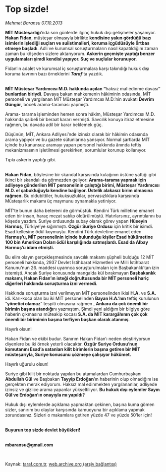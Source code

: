 # Top sizde!

*Mehmet Baransu 07.10.2013*

<div class="yazi"><p><b>MİT Müsteşarlığı</b>’nda son günlerde ilginç hukuk dışı gelişmeler yaşanıyor. <b>Hakan Fidan</b>, müsteşar olmasıyla birlikte <b>kendisine yakın gördüğü bazı isimlerin işlediği suçları ve suiistimalleri, koruma içgüdüsüyle örtbas etmeye başladı</b>. Adli ve kurumsal soruşturmaların nasıl kapatıldığını zaman zaman bu köşeden sizlere aktarıyorum. <b>Askerin geçmişte yaptığı benzer uygulamaları şimdi kendisi yapıyor. Suç ve suçlular korunuyor.</b> </p>
<p>Fidan’ın adalet ve kurumsal iç soruşturmalara karşı takındığı hukuk dışı koruma tavrının bazı örneklerini <b><i>Taraf</i></b>’ta yazdık.</p>
<p><b><br/>MİT Müsteşar Yardımcısı M.D. hakkında açılan “</b>haksız mal edinme davası<b>” bunlardan biriydi.</b> Davaya bakan mahkemenin hâkiminin odasında, MİT personeli ve yargılanan MİT Müsteşar Yardımcısı M.D.’nin avukatı <b>Devrim Güngör</b>, böcek arama-taraması yapmıştı. </p>
<p>Arama- tarama işleminden hemen sonra hâkim, Müsteşar Yardımcısı M.D. hakkında şaibeli bir beraat kararı vermişti. Savcılık konuya itiraz etmesine rağmen, bu davada adil bir karar beklemek güç. </p>
<p>Düşünün, MİT, Ankara Adliyesi’nde izinsiz olarak bir hâkimin odasında arama yapıyor ve bu gazete sütunlarına yansıyor. Normal şartlarda MİT içinde bu kanunsuz aramayı yapan personel hakkında ânında teftiş mekanizmasının işletilmesi gerekirken, sorumlular korunup kollanıyor. </p>
<p>Tıpkı askerin yaptığı gibi.</p>
<p><b><br/>Hakan Fidan</b>, böylesine bir skandal karşısında kulağının üstüne yattığı gibi ikinci bir skandalı da görmezden geliyor: <b>Arama-tarama yapmak için adliyeye gönderilen MİT personelinin çalıştığı birimi, Müsteşar Yardımcısı M.D. el çabukluğuyla kendine bağlıyor. Üstelik alakasız birim olmasına rağmen.</b> Bu oldubittiler, hukuksuzluklar, pervasızlıklara karşısında Müsteşarlık makamı üç maymunu oynamakla yetiniyor. </p>
<p>MİT’te bunun daha betereni de görmüştük. Kendini Türk milletine emanet eden bir insan, haraç mezat satılıp öldürülmüştü. Hatırlarsınız, ayrıntılarını bu köşede yazdım. Suriye ordusunda subay olarak görev yapan <b>Hüseyin Harmuş</b>, Türkiye’ye sığınmıştı. <b>Özgür Suriye Ordusu</b> için kritik bir isimdi. Esad kellesine ödül koymuştu. Kendini Türk devletine emanet eden <b>Harmuş’u, MİT personelinin içinde bulunduğu kişiler Esad hükümetine 100 bin Amerikan Doları ödül karşılığında satmışlardı. Esad da Albay Harmuş’u idam etmişti.</b> </p>
<p>Bu elim olayın gerçekleşmesinde savcılık makamı şüpheli bulduğu 12 MİT personeli hakkında, 2937 Devlet İstihbarat Hizmetleri ve Milli İstihbarat Kanunu’nun 26. maddesi uyarınca soruşturulmaları için Başbakanlık’tan izin istemişti. Ancak Suriye konusunda mangalda kül bırakmayan <b>Başbakanlık makamı, Hakan Fidan’ın isteği doğrultusunda bir MİT personeli hariç diğerleri hakkında soruşturma izni vermedi</b>. </p>
<p>Hakkında soruşturma izni verilmeyen MİT personelinden ikisi <b>H.A.</b> ve <b>S.A.</b> idi. Karı-koca olan bu iki MİT personelinden <b>Bayan H.A.’nın</b>  teftiş kurulunun “<b>yönetici olamaz</b>” tespiti olmasına rağmen , <b>Ankara da çok önemli bir birimin başına atandığı</b>nı yazmıştım. Şimdi yeni aldığım bir bilgiye göre haberin çıkmasına müteakip kocası <b>S.A. da MİT karargâhının çok çok önemli bir birimimin başına terfiyen başkan olarak atanmış</b>. </p>
<p>Hayırlı olsun! </p>
<p>Hakan Fidan ve ekibi budur. Sanırım Hakan Fidan’ı neden eleştiriyorsun diyenlere bu iki örnek yeterli olacaktır. <b>Özgür Suriye Ordusu’nun komutanını Esad’a satanları kilit birimlerin başına getiren bir MİT müsteşarıyla, Suriye konusunu çözmeye çalışıyor hükümet.</b> </p>
<p>Hayırlı uğurulu olsun! </p>
<p>Suriye gibi kilit bir noktada yapılan bu atamalardan Cumhurbaşkanı <b>Abdullah Gül</b> ve Başbakan <b>Tayyip Erdoğan</b>’ın haberinin olup olmadığını ise gerçekten merak ediyorum. Haksız mal edinmekten yargılananlar, adliyede izinsiz ve gizlice arama yapanlar yükseltiliyor. <b>Bu hukuk dışı eylemler Sayın Gül ve Erdoğan’ın onayıyla mı yapıldı?</b></p>
<p>Hukuk dışı eylemlerde açıklama yapmaktan çekinen, başına kuma gömen sizler, sanırım bu olaylar karşısında kamuoyuna bir açıklama yapmak zorundasınız. Sizleri o makamlara getiren yüzde 47 ve yüzde 50’ler için! </p>
<p><b><br/>Buyurun top sizde devlet büyükleri!</b></p><b>
<p><br/>mbaransu@gmail.com</p>
<p></p></b> 
</div>

Kaynak: [taraf.com.tr](http://www.taraf.com.tr:80/mehmet-baransu/makale-top-sizde.htm), [web.archive.org (arşiv bağlantısı)](http://web.archive.org/web/20131009031302/http://www.taraf.com.tr:80/mehmet-baransu/makale-top-sizde.htm)
